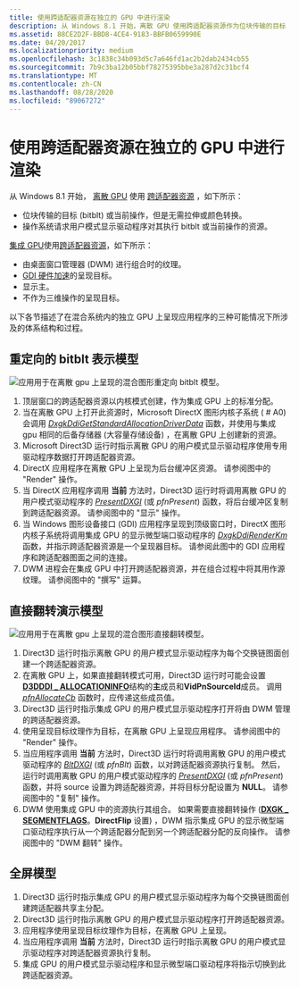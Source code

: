 ```yaml
---
title: 使用跨适配器资源在独立的 GPU 中进行渲染
description: 从 Windows 8.1 开始，离散 GPU 使用跨适配器资源作为位块传输的目标 (bitblt) 或呈现操作，但不使用拉伸或颜色转换。操作系统请求用户模式显示驱动程序在其上执行 bitblt 或当前操作的资源。集成的 GPU 使用跨适配器资源作为桌面窗口管理器 (DWM) 进行组合时的纹理。GDI 硬件加速的呈现目标。显示主。不作为三维操作的呈现目标。
ms.assetid: 88CE2D2F-BBD8-4CE4-9183-BBFB0659990E
ms.date: 04/20/2017
ms.localizationpriority: medium
ms.openlocfilehash: 3c1838c34b093d5c7a646fd1ac2b2dab2434cb55
ms.sourcegitcommit: 7b9c3ba12b05bbf78275395bbe3a287d2c31bcf4
ms.translationtype: MT
ms.contentlocale: zh-CN
ms.lasthandoff: 08/28/2020
ms.locfileid: "89067272"
---
```

# <a name="span-iddisplayrendering_on_a_discrete_gpu_using_cross-adapter_resourcesspanrendering-on-a-discrete-gpu-using-cross-adapter-resources"></a><span id="display.rendering_on_a_discrete_gpu_using_cross-adapter_resources"></span>使用跨适配器资源在独立的 GPU 中进行渲染


从 Windows 8.1 开始， [离散 GPU](using-cross-adapter-resources-in-a-hybrid-system.md) 使用 [跨适配器资源](using-cross-adapter-resources-in-a-hybrid-system.md) ，如下所示：

-   位块传输的目标 (bitblt) 或当前操作，但是无需拉伸或颜色转换。
-   操作系统请求用户模式显示驱动程序对其执行 bitblt 或当前操作的资源。

[集成 GPU](using-cross-adapter-resources-in-a-hybrid-system.md)使用[跨适配器资源](using-cross-adapter-resources-in-a-hybrid-system.md)，如下所示：

-   由桌面窗口管理器 (DWM) 进行组合时的纹理。
-   [GDI 硬件加速](gdi-hardware-acceleration.md)的呈现目标。
-   显示主。
-   不作为三维操作的呈现目标。

以下各节描述了在混合系统内的独立 GPU 上呈现应用程序的三种可能情况下所涉及的体系结构和过程。

## <a name="span-idredirected_bitblt_modelspanspan-idredirected_bitblt_modelspanredirected-bitblt-presentation-model"></a><span id="redirected_bitblt_model"></span><span id="REDIRECTED_BITBLT_MODEL"></span>重定向的 bitblt 表示模型


![应用用于在离散 gpu 上呈现的混合图形重定向 bitblt 模型。](images/hybrid-graphics-arch-blit.png)

1.  顶层窗口的跨适配器资源以内核模式创建，作为集成 GPU 上的标准分配。
2.  当在离散 GPU 上打开此资源时，Microsoft DirectX 图形内核子系统 ( # A0) 会调用 [*DxgkDdiGetStandardAllocationDriverData*](/windows-hardware/drivers/ddi/d3dkmddi/nc-d3dkmddi-dxgkddi_getstandardallocationdriverdata) 函数，并使用与集成 gpu 相同的后备存储器 (大容量存储设备) ，在离散 GPU 上创建新的资源。
3.  Microsoft Direct3D 运行时指示离散 GPU 的用户模式显示驱动程序使用专用驱动程序数据打开跨适配器资源。
4.  DirectX 应用程序在离散 GPU 上呈现为后台缓冲区资源。 请参阅图中的 "Render" 操作。
5.  当 DirectX 应用程序调用 **当前** 方法时，Direct3D 运行时将调用离散 GPU 的用户模式驱动程序的 [*PresentDXGI*](/windows-hardware/drivers/ddi/dxgiddi/ns-dxgiddi-dxgi_ddi_base_functions) (或 *pfnPresent*) 函数，将后台缓冲区复制到跨适配器资源。 请参阅图中的 "显示" 操作。
6.  当 Windows 图形设备接口 (GDI) 应用程序呈现到顶级窗口时，DirectX 图形内核子系统将调用集成 GPU 的显示微型端口驱动程序的 [*DxgkDdiRenderKm*](/windows-hardware/drivers/ddi/d3dkmddi/nc-d3dkmddi-dxgkddi_renderkm) 函数，并指示跨适配器资源是一个呈现器目标。 请参阅此图中的 GDI 应用程序和跨适配器图面之间的连接。
7.  DWM 进程会在集成 GPU 中打开跨适配器资源，并在组合过程中将其用作源纹理。 请参阅图中的 "撰写" 运算。

## <a name="span-iddirect_flip_modelspanspan-iddirect_flip_modelspandirect-flip-presentation-model"></a><span id="direct_flip_model"></span><span id="DIRECT_FLIP_MODEL"></span>直接翻转演示模型


![应用用于在离散 gpu 上呈现的混合图形直接翻转模型。](images/hybrid-graphics-arch-flip.png)

1.  Direct3D 运行时指示离散 GPU 的用户模式显示驱动程序为每个交换链图面创建一个跨适配器资源。
2.  在离散 GPU 上，如果直接翻转模式可用，Direct3D 运行时可能会设置[**D3DDDI \_ ALLOCATIONINFO**](/windows-hardware/drivers/ddi/d3dukmdt/ns-d3dukmdt-_d3dddi_allocationinfo)结构的**主**成员和**VidPnSourceId**成员。 调用 [*pfnAllocateCb*](/windows-hardware/drivers/ddi/d3dumddi/nc-d3dumddi-pfnd3dddi_allocatecb) 函数时，应传递这些成员值。
3.  Direct3D 运行时指示集成 GPU 的用户模式显示驱动程序打开将由 DWM 管理的跨适配器资源。
4.  使用呈现目标纹理作为目标，在离散 GPU 上呈现应用程序。 请参阅图中的 "Render" 操作。
5.  当应用程序调用 **当前** 方法时，Direct3D 运行时将调用离散 GPU 的用户模式驱动程序的 [*BltDXGI*](/windows-hardware/drivers/ddi/dxgiddi/ns-dxgiddi-dxgi_ddi_base_functions) (或 *pfnBlt*) 函数，以对跨适配器资源执行复制。 然后，运行时调用离散 GPU 的用户模式驱动程序的 [*PresentDXGI*](/windows-hardware/drivers/ddi/dxgiddi/ns-dxgiddi-dxgi_ddi_base_functions) (或 *pfnPresent*) 函数，并将 source 设置为跨适配器资源，并将目标分配设置为 **NULL**。 请参阅图中的 "复制" 操作。
6.  DWM 使用集成 GPU 中的资源执行其组合。 如果需要直接翻转操作 ([**DXGK \_ SEGMENTFLAGS**](/windows-hardware/drivers/ddi/d3dkmddi/ns-d3dkmddi-_dxgk_segmentflags)。**DirectFlip** 设置) ，DWM 指示集成 GPU 的显示微型端口驱动程序执行从一个跨适配器分配到另一个跨适配器分配的反向操作。 请参阅图中的 "DWM 翻转" 操作。

## <a name="span-idfullscreen_modelspanspan-idfullscreen_modelspanfull-screen-model"></a><span id="fullscreen_model"></span><span id="FULLSCREEN_MODEL"></span>全屏模型


1.  Direct3D 运行时指示集成 GPU 的用户模式显示驱动程序为每个交换链图面创建跨适配器共享主分配。
2.  Direct3D 运行时指示离散 GPU 的用户模式显示驱动程序打开跨适配器资源。
3.  应用程序使用呈现目标纹理作为目标，在离散 GPU 上呈现。
4.  当应用程序调用 **当前** 方法时，Direct3D 运行时指示离散 GPU 的用户模式显示驱动程序对跨适配器资源执行复制。
5.  集成 GPU 的用户模式显示驱动程序和显示微型端口驱动程序将指示切换到此跨适配器资源。

 

